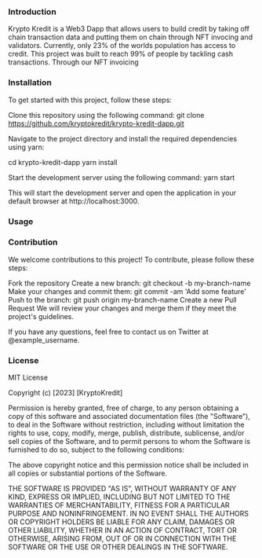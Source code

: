 ### Introduction

Krypto Kredit is a Web3 Dapp that allows users to build credit by taking off chain transaction data and putting them on chain through NFT invocing and validators. Currently, only 23% of the worlds population has access to credit. This project was built to reach 99% of people by tackling cash transactions. Through our NFT invoicing

### Installation

To get started with this project, follow these steps:

Clone this repository using the following command: git clone https://github.com/kryptokredit/krypto-kredit-dapp.git

Navigate to the project directory and install the required dependencies using yarn:

cd krypto-kredit-dapp
yarn install

Start the development server using the following command:
yarn start

This will start the development server and open the application in your default browser at http://localhost:3000.

### Usage

### Contribution

We welcome contributions to this project! To contribute, please follow these steps:

Fork the repository
Create a new branch: git checkout -b my-branch-name
Make your changes and commit them: git commit -am 'Add some feature'
Push to the branch: git push origin my-branch-name
Create a new Pull Request
We will review your changes and merge them if they meet the project's guidelines.

If you have any questions, feel free to contact us on Twitter at @example_username.

### License

MIT License

Copyright (c) [2023] [KryptoKredit]

Permission is hereby granted, free of charge, to any person obtaining a copy of this software and associated documentation files (the "Software"), to deal in the Software without restriction, including without limitation the rights to use, copy, modify, merge, publish, distribute, sublicense, and/or sell copies of the Software, and to permit persons to whom the Software is furnished to do so, subject to the following conditions:

The above copyright notice and this permission notice shall be included in all copies or substantial portions of the Software.

THE SOFTWARE IS PROVIDED "AS IS", WITHOUT WARRANTY OF ANY KIND, EXPRESS OR IMPLIED, INCLUDING BUT NOT LIMITED TO THE WARRANTIES OF MERCHANTABILITY, FITNESS FOR A PARTICULAR PURPOSE AND NONINFRINGEMENT. IN NO EVENT SHALL THE AUTHORS OR COPYRIGHT HOLDERS BE LIABLE FOR ANY CLAIM, DAMAGES OR OTHER LIABILITY, WHETHER IN AN ACTION OF CONTRACT, TORT OR OTHERWISE, ARISING FROM, OUT OF OR IN CONNECTION WITH THE SOFTWARE OR THE USE OR OTHER DEALINGS IN THE SOFTWARE.
